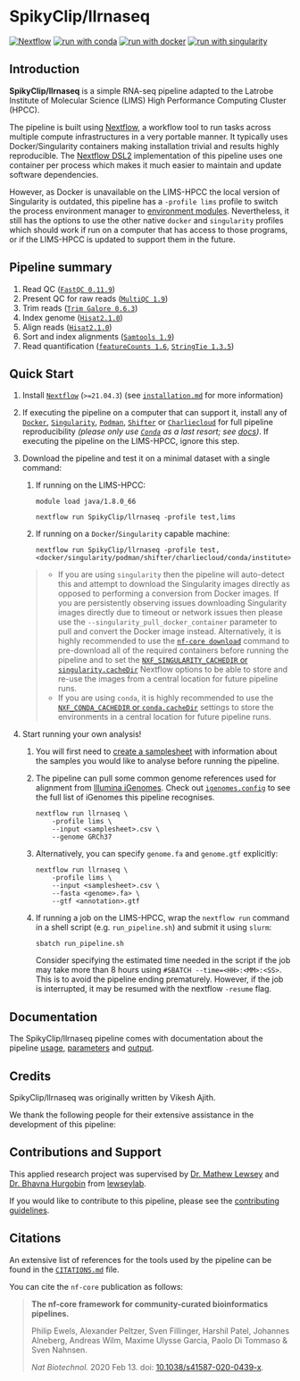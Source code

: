 # SpikyClip/llrnaseq
[![Nextflow](https://img.shields.io/badge/nextflow%20DSL2-%E2%89%A521.04.3-23aa62.svg?labelColor=000000)](https://www.nextflow.io/)
[![run with
conda](http://img.shields.io/badge/run%20with-conda-3EB049?labelColor=000000&logo=anaconda)](https://docs.conda.io/en/latest/)
[![run with
docker](https://img.shields.io/badge/run%20with-docker-0db7ed?labelColor=000000&logo=docker)](https://www.docker.com/)
[![run with
singularity](https://img.shields.io/badge/run%20with-singularity-1d355c.svg?labelColor=000000)](https://sylabs.io/docs/)

## Introduction

**SpikyClip/llrnaseq** is a simple RNA-seq pipeline adapted to the Latrobe
Institute of Molecular Science (LIMS) High Performance Computing Cluster
(HPCC).

The pipeline is built using [Nextflow](https://www.nextflow.io), a workflow
tool to run tasks across multiple compute infrastructures in a very portable
manner. It typically uses Docker/Singularity containers making installation
trivial and results highly reproducible. The [Nextflow
DSL2](https://www.nextflow.io/docs/latest/dsl2.html) implementation of this
pipeline uses one container per process which makes it much easier to maintain
and update software dependencies. 

However, as Docker is unavailable on the LIMS-HPCC the local version of
Singularity is outdated, this pipeline has a `-profile lims` profile to switch
the process environment manager to [environment
modules](http://modules.sourceforge.net/). Nevertheless, it still has the
options to use the other native `docker` and `singularity` profiles which
should work if run on a computer that has access to those programs, or if the
LIMS-HPCC is updated to support them in the future.

## Pipeline summary

1. Read QC
   ([`FastQC 0.11.9`](https://www.bioinformatics.babraham.ac.uk/projects/fastqc/))
2. Present QC for raw reads ([`MultiQC 1.9`](http://multiqc.info/))
3. Trim reads ([`Trim
   Galore 0.6.3`](https://www.bioinformatics.babraham.ac.uk/projects/trim_galore/))
4. Index genome ([`Hisat2.1.0`](http://daehwankimlab.github.io/hisat2/))
5. Align reads ([`Hisat2.1.0`](http://daehwankimlab.github.io/hisat2/))
6. Sort and index alignments ([`Samtools 1.9`](http://www.htslib.org/))
7. Read quantification ([`featureCounts 1.6`](http://subread.sourceforge.net/), [`StringTie 1.3.5`](https://ccb.jhu.edu/software/stringtie/))

## Quick Start

1. Install [`Nextflow`](https://nf-co.re/usage/installation) (`>=21.04.3`) (see
   [`installation.md`](docs/installation.md) for more information)

2. If executing the pipeline on a computer that can support it, install any of
   [`Docker`](https://docs.docker.com/engine/installation/),
   [`Singularity`](https://www.sylabs.io/guides/3.0/user-guide/),
   [`Podman`](https://podman.io/),
   [`Shifter`](https://nersc.gitlab.io/development/shifter/how-to-use/) or
   [`Charliecloud`](https://hpc.github.io/charliecloud/) for full pipeline
   reproducibility _(please only use [`Conda`](https://conda.io/miniconda.html)
   as a last resort; see
   [docs](https://nf-co.re/usage/configuration#basic-configuration-profiles))_.
   If executing the pipeline on the LIMS-HPCC, ignore this step.

3. Download the pipeline and test it on a minimal dataset with a single
   command:
    1. If running on the LIMS-HPCC:
       ```
       module load java/1.8.0_66

       nextflow run SpikyClip/llrnaseq -profile test,lims
       ```
    2. If running on a `Docker`/`Singularity` capable machine:
       ```
       nextflow run SpikyClip/llrnaseq -profile test,<docker/singularity/podman/shifter/charliecloud/conda/institute>
       ```
    > * If you are using `singularity` then the pipeline will auto-detect this
    >   and attempt to download the Singularity images directly as opposed to
    >   performing a conversion from Docker images. If you are persistently
    >   observing issues downloading Singularity images directly due to timeout
    >   or network issues then please use the
    >   `--singularity_pull_docker_container` parameter to pull and convert the
    >   Docker image instead. Alternatively, it is highly recommended to use
    >   the [`nf-core
    >   download`](https://nf-co.re/tools/#downloading-pipelines-for-offline-use)
    >   command to pre-download all of the required containers before running
    >   the pipeline and to set the [`NXF_SINGULARITY_CACHEDIR` or
    >   `singularity.cacheDir`](https://www.nextflow.io/docs/latest/singularity.html?#singularity-docker-hub)
    >   Nextflow options to be able to store and re-use the images from a
    >   central location for future pipeline runs.
    > * If you are using `conda`, it is highly recommended to use the
    >   [`NXF_CONDA_CACHEDIR` or
    >   `conda.cacheDir`](https://www.nextflow.io/docs/latest/conda.html)
    >   settings to store the environments in a central location for future
    >   pipeline runs.

4. Start running your own analysis!

   1. You will first need to [create a samplesheet](docs/usage.md) with
      information about the samples you would like to analyse before running
      the pipeline.

   2. The pipeline can pull some common genome references used for alignment
      from [Illumina iGenomes](https://nf-co.re/usage/reference_genomes). Check
      out [`igenomes.config`](conf/igenomes.config) to see the full list of
      iGenomes this pipeline recognises.

      ```
      nextflow run llrnaseq \
          -profile lims \
          --input <samplesheet>.csv \
          --genome GRCh37
      ```
   3. Alternatively, you can specify `genome.fa` and `genome.gtf` explicitly:

      ```
      nextflow run llrnaseq \
          -profile lims \
          --input <samplesheet>.csv \
          --fasta <genome>.fa> \
          --gtf <annotation>.gtf
      ```
   4. If running a job on the LIMS-HPCC, wrap the `nextflow run` command in a
      shell script (e.g. `run_pipeline.sh`) and submit it using `slurm`:

      ```console
      sbatch run_pipeline.sh
      ```
      Consider specifying the estimated time needed in the script if the job
      may take more than 8 hours using `#SBATCH --time=<HH>:<MM>:<SS>`. This is
      to avoid the pipeline ending prematurely. However, if the job is
      interrupted, it may be resumed with the nextflow `-resume` flag.

## Documentation

The SpikyClip/llrnaseq pipeline comes with documentation about the pipeline
[usage](docs/usage.md), [parameters](docs.parameters.md) and
[output](docs/output.md).

## Credits

SpikyClip/llrnaseq was originally written by Vikesh Ajith.

We thank the following people for their extensive assistance in the development
of this pipeline:

## Contributions and Support

This applied research project was supervised by [Dr. Mathew
Lewsey](https://scholars.latrobe.edu.au/mlewsey) and [Dr. Bhavna
Hurgobin](https://scholars.latrobe.edu.au/bhurgobin) from
[lewseylab](http://www.lewseylab.org/).

If you would like to contribute to this pipeline, please see the [contributing
guidelines](.github/CONTRIBUTING.md).

<!-- For further information or help, don't hesitate to get in touch on the [Slack
`#llrnaseq` channel](https://nfcore.slack.com/channels/llrnaseq) (you can join
with [this invite](https://nf-co.re/join/slack)). -->

## Citations

An extensive list of references for the tools used by the pipeline can be found
in the [`CITATIONS.md`](CITATIONS.md) file.

You can cite the `nf-core` publication as follows:

> **The nf-core framework for community-curated bioinformatics pipelines.**
>
> Philip Ewels, Alexander Peltzer, Sven Fillinger, Harshil Patel, Johannes
> Alneberg, Andreas Wilm, Maxime Ulysse Garcia, Paolo Di Tommaso & Sven
> Nahnsen.
>
> _Nat Biotechnol._ 2020 Feb 13. doi:
> [10.1038/s41587-020-0439-x](https://dx.doi.org/10.1038/s41587-020-0439-x).
